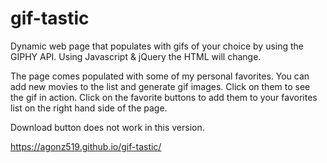 # gif-tastic
Dynamic web page that populates with gifs of your choice by using the GIPHY API. Using Javascript &amp; jQuery the HTML will change. 

The page comes populated with some of my personal favorites. You can add new movies to the list and generate gif images. Click on them to see the gif in action. Click on the favorite buttons to add them to your favorites list on the right hand side of the page. 

Download button does not work in this version. 

https://agonz519.github.io/gif-tastic/